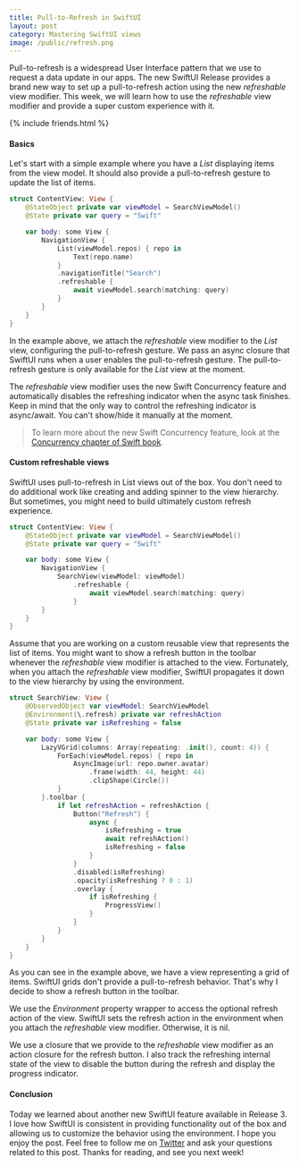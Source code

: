 ```yaml
---
title: Pull-to-Refresh in SwiftUI
layout: post
category: Mastering SwiftUI views
image: /public/refresh.png
---
```


Pull-to-refresh is a widespread User Interface pattern that we use to request a data update in our apps. The new SwiftUI Release provides a brand new way to set up a pull-to-refresh action using the new *refreshable* view modifier. This week, we will learn how to use the *refreshable* view modifier and provide a super custom experience with it.

{% include friends.html %}

#### Basics
Let's start with a simple example where you have a *List* displaying items from the view model. It should also provide a pull-to-refresh gesture to update the list of items.

```swift
struct ContentView: View {
    @StateObject private var viewModel = SearchViewModel()
    @State private var query = "Swift"

    var body: some View {
        NavigationView {
            List(viewModel.repos) { repo in
                Text(repo.name)
            }
            .navigationTitle("Search")
            .refreshable {
                await viewModel.search(matching: query)
            }
        }
    }
}
```

In the example above, we attach the *refreshable* view modifier to the *List* view, configuring the pull-to-refresh gesture. We pass an async closure that SwiftUI runs when a user enables the pull-to-refresh gesture. The pull-to-refresh gesture is only available for the *List* view at the moment.

The *refreshable* view modifier uses the new Swift Concurrency feature and automatically disables the refreshing indicator when the async task finishes. Keep in mind that the only way to control the refreshing indicator is async/await. You can't show/hide it manually at the moment.

> To learn more about the new Swift Concurrency feature, look at the [Concurrency chapter of Swift book](https://docs.swift.org/swift-book/LanguageGuide/Concurrency.html).

#### Custom refreshable views
SwiftUI uses pull-to-refresh in List views out of the box. You don't need to do additional work like creating and adding spinner to the view hierarchy. But sometimes, you might need to build ultimately custom refresh experience.

```swift
struct ContentView: View {
    @StateObject private var viewModel = SearchViewModel()
    @State private var query = "Swift"

    var body: some View {
        NavigationView {
            SearchView(viewModel: viewModel)
                .refreshable {
                    await viewModel.search(matching: query)
                }
        }
    }
}
```

Assume that you are working on a custom reusable view that represents the list of items. You might want to show a refresh button in the toolbar whenever the *refreshable* view modifier is attached to the view. Fortunately, when you attach the *refreshable* view modifier, SwiftUI propagates it down to the view hierarchy by using the environment.

```swift
struct SearchView: View {
    @ObservedObject var viewModel: SearchViewModel
    @Environment(\.refresh) private var refreshAction
    @State private var isRefreshing = false

    var body: some View {
        LazyVGrid(columns: Array(repeating: .init(), count: 4)) {
            ForEach(viewModel.repos) { repo in
                AsyncImage(url: repo.owner.avatar)
                    .frame(width: 44, height: 44)
                    .clipShape(Circle())
            }
        }.toolbar {
            if let refreshAction = refreshAction {
                Button("Refresh") {
                    async {
                        isRefreshing = true
                        await refreshAction()
                        isRefreshing = false
                    }
                }
                .disabled(isRefreshing)
                .opacity(isRefreshing ? 0 : 1)
                .overlay {
                    if isRefreshing {
                        ProgressView()
                    }
                }
            }
        }
    }
}
```

As you can see in the example above, we have a view representing a grid of items. SwiftUI grids don't provide a pull-to-refresh behavior. That's why I decide to show a refresh button in the toolbar. 

We use the *Environment* property wrapper to access the optional refresh action of the view. SwiftUI sets the refresh action in the environment when you attach the *refreshable* view modifier. Otherwise, it is nil.

We use a closure that we provide to the *refreshable* view modifier as an action closure for the refresh button. I also track the refreshing internal state of the view to disable the button during the refresh and display the progress indicator.

#### Conclusion
Today we learned about another new SwiftUI feature available in Release 3. I love how SwiftUI is consistent in providing functionality out of the box and allowing us to customize the behavior using the environment. I hope you enjoy the post. Feel free to follow me on [Twitter](https://twitter.com/mecid) and ask your questions related to this post. Thanks for reading, and see you next week!